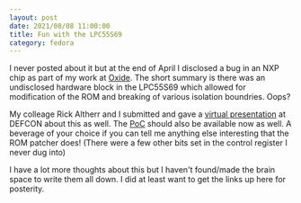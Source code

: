 ```yaml
---
layout: post
date: 2021/08/08 11:00:00
title: Fun with the LPC55S69
category: fedora
---
```

I never posted about it but at the end of April I disclosed a bug in an
NXP chip as part of my work at [Oxide](https://oxide.computer/blog/lpc55). The
short summary is there was an undisclosed hardware block in the LPC55S69 which
allowed for modification of the ROM and breaking of various isolation
boundries. Oops?

My colleage Rick Altherr and I submitted and gave a [virtual presentation](https://www.youtube.com/watch?v=eKKgaGbcq4)
at DEFCON about this as well. The [PoC](https://github.com/oxidecomputer/lpc55s69_rompatch_sample)
should also be available now as well. A beverage of your choice if you can
tell me anything else interesting that the ROM patcher does! (There were a
few other bits set in the control register I never dug into)

I have a lot more thoughts about this but I haven't found/made the brain space
to write them all down. I did at least want to get the links up here for
posterity.
